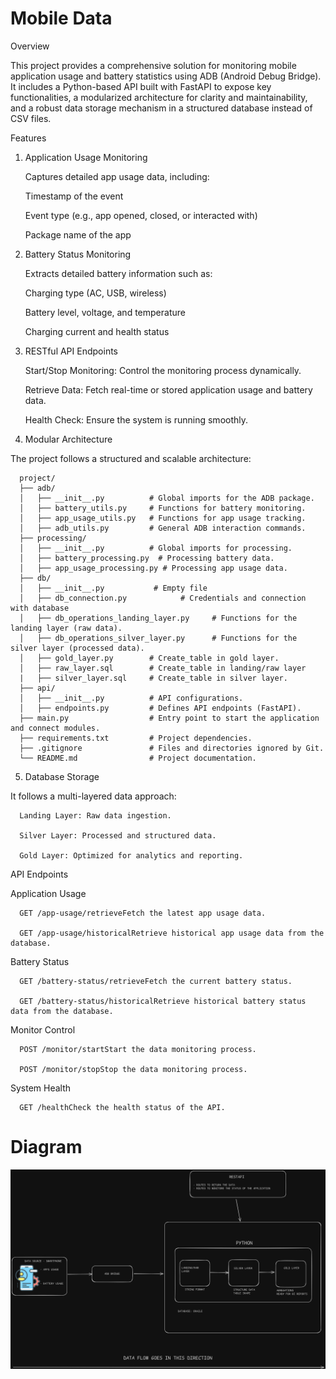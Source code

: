 # Mobile Data


Overview

This project provides a comprehensive solution for monitoring mobile application usage and battery statistics using ADB (Android Debug Bridge). It includes a Python-based API built with FastAPI to expose key functionalities, a modularized architecture for clarity and maintainability, and a robust data storage mechanism in a structured database instead of CSV files.

Features

1. Application Usage Monitoring

      Captures detailed app usage data, including:

      Timestamp of the event

      Event type (e.g., app opened, closed, or interacted with)

      Package name of the app

2. Battery Status Monitoring

      Extracts detailed battery information such as:

      Charging type (AC, USB, wireless)

      Battery level, voltage, and temperature

      Charging current and health status

3. RESTful API Endpoints

      Start/Stop Monitoring: Control the monitoring process dynamically.

      Retrieve Data: Fetch real-time or stored application usage and battery data.

      Health Check: Ensure the system is running smoothly.

4. Modular Architecture

The project follows a structured and scalable architecture:

      project/
      ├── adb/
      │   ├── __init__.py          # Global imports for the ADB package.
      │   ├── battery_utils.py     # Functions for battery monitoring.
      │   ├── app_usage_utils.py   # Functions for app usage tracking.
      │   ├── adb_utils.py         # General ADB interaction commands.
      ├── processing/
      │   ├── __init__.py          # Global imports for processing.
      │   ├── battery_processing.py  # Processing battery data.
      │   ├── app_usage_processing.py # Processing app usage data.
      ├── db/
      │   ├── __init__.py           # Empty file
      │   ├── db_connection.py            # Credentials and connection with database
      │   ├── db_operations_landing_layer.py     # Functions for the landing layer (raw data).
      │   ├── db_operations_silver_layer.py      # Functions for the silver layer (processed data).
      │   ├── gold_layer.py        # Create_table in gold layer.
      │   ├── raw_layer.sql        # Create_table in landing/raw layer 
      |   ├── silver_layer.sql     # Create_table in silver layer.
      ├── api/
      │   ├── __init__.py          # API configurations.
      │   ├── endpoints.py         # Defines API endpoints (FastAPI).
      ├── main.py                  # Entry point to start the application and connect modules.
      ├── requirements.txt         # Project dependencies.
      ├── .gitignore               # Files and directories ignored by Git.
      └── README.md                # Project documentation.

5. Database Storage

It follows a multi-layered data approach:

      Landing Layer: Raw data ingestion.

      Silver Layer: Processed and structured data.

      Gold Layer: Optimized for analytics and reporting.

API Endpoints

Application Usage

      GET /app-usage/retrieveFetch the latest app usage data.

      GET /app-usage/historicalRetrieve historical app usage data from the database.

Battery Status

      GET /battery-status/retrieveFetch the current battery status.

      GET /battery-status/historicalRetrieve historical battery status data from the database.

Monitor Control

      POST /monitor/startStart the data monitoring process.

      POST /monitor/stopStop the data monitoring process.

System Health

      GET /healthCheck the health status of the API.




# Diagram

![Project diagram and data flow](image.png)








